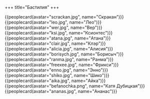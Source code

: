 +++
title="Бастилия"
+++
<div class="peoplegrid">
    {{peoplecard(avatar="scrackan.jpg", name="Скракан")}}
    {{peoplecard(avatar="leo.jpg", name="Лео")}}
    {{peoplecard(avatar="wer.jpg", name="Вер")}}
    {{peoplecard(avatar="ksi.jpg", name="Ксионтес")}}
    {{peoplecard(avatar="atana.jpg", name="Атана")}}
    {{peoplecard(avatar="clair.jpg", name="Клэр")}}
    {{peoplecard(avatar="alicia.jpg", name="Алисия")}}
    {{peoplecard(avatar="borisych.jpg", name="Борисыч")}}
    {{peoplecard(avatar="ranma.jpg", name="Ранма")}}
    {{peoplecard(avatar="freexee.jpg", name="Фрикси")}}
    {{peoplecard(avatar="enno.jpg", name="Энно")}}
    {{peoplecard(avatar="shiko.jpg", name="Шико")}}
    {{peoplecard(avatar="aika.jpg", name="Айка")}}
    {{peoplecard(avatar="befanochka.png", name="Катя Дубицкая")}}
    {{peoplecard(avatar="ananas.jpg", name="Ананас")}}
</div>